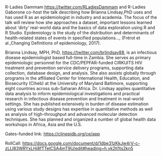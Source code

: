 R-Ladies Dammam https://twitter.com/RLadiesDammam and R-Ladies Gaborone co-host the talk describing how Brianna Lindsay,PhD uses and has used R as an epidemiologist in industry and academia. The focus of the talk will review how she approaches a dataset, important lessons learned about ‘dirty’ real-world data and the basics of data exploration using R and R Studio.
Epidemiology is the study of the distribution and determinants of health-related states of events in specified populations..., (Frérot et al.,Changing Definitions of epidemiology, 2017).

Brianna Lindsay, MPH, PhD, https://twitter.com/brlindsay88, is an infectious disease epidemiologist based full-time in Zambia. She serves as primary epidemiologic personnel for the CDC/PEPFAR-funded CIRKUITS HIV treatment and prevention service delivery programs, supporting data collection, database design, and analysis. She also assists globally through programs in the affiliated Center for International Health, Education, and Biosecurity (Ciheb) at the University of Maryland Baltimore, supporting eight countries across sub-Saharan Africa. Dr. Lindsay applies quantitative data analysis to inform epidemiological investigations and practical research in infectious disease prevention and treatment in real-world settings. She has published extensively in burden of disease estimation using various study designs has expertise in quantitative methods as well as analysis of high-throughput and advanced molecular detection techniques. She has planned and organized a number of global health data workshops in Africa, Asia and the U.S.


Gates-funded link: https://clinepidb.org/ce/app

RollCall:  https://docs.google.com/document/d/1dbe31zKkJw4rV-c-zLLI83WRYxLHi8fTTelCSA4mT9U/edit#heading=h.yk2ti1ts2kn5
